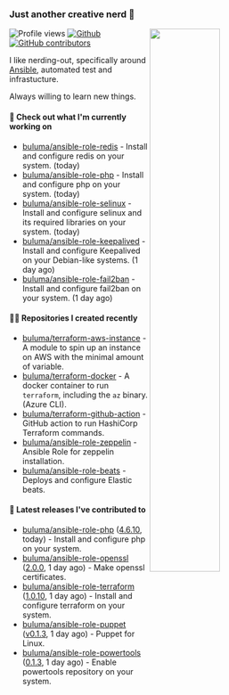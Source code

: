 ### Just another creative nerd 👋


![Profile views](https://gpvc.arturio.dev/buluma) <a href="https://gitstats.me/buluma">
  <img align="right" src="https://github-readme-stats.vercel.app/api?username=buluma&theme=gotham&show_icons=true" width="50%"/>
</a>
[![Github](https://img.shields.io/badge/-buluma-black?style=flat&labelColor=black&logo=github&logoColor=white&include_all_commits=true&count_private=true)](https://gitstats.me/buluma)
[![GitHub contributors](https://img.shields.io/github/contributors/buluma/badges.svg)](https://GitHub.com/buluma/badges/graphs/contributors/)

I like nerding-out, specifically around [Ansible](https://github.com/ansible/ansible), automated test and infrastucture.

Always willing to learn new things.

#### 👷 Check out what I'm currently working on

- [buluma/ansible-role-redis](https://github.com/buluma/ansible-role-redis) - Install and configure redis on your system. (today)
- [buluma/ansible-role-php](https://github.com/buluma/ansible-role-php) - Install and configure php on your system. (today)
- [buluma/ansible-role-selinux](https://github.com/buluma/ansible-role-selinux) - Install and configure selinux and its required libraries on your system. (today)
- [buluma/ansible-role-keepalived](https://github.com/buluma/ansible-role-keepalived) - Install and configure Keepalived on your Debian-like systems. (1 day ago)
- [buluma/ansible-role-fail2ban](https://github.com/buluma/ansible-role-fail2ban) - Install and configure fail2ban on your system. (1 day ago)

#### 👨‍💻 Repositories I created recently

- [buluma/terraform-aws-instance](https://github.com/buluma/terraform-aws-instance) - A module to spin up an instance on AWS with the minimal amount of variable.
- [buluma/terraform-docker](https://github.com/buluma/terraform-docker) - A docker container to run `terraform`, including the `az` binary. (Azure CLI).
- [buluma/terraform-github-action](https://github.com/buluma/terraform-github-action) - GitHub action to run HashiCorp Terraform commands.
- [buluma/ansible-role-zeppelin](https://github.com/buluma/ansible-role-zeppelin) - Ansible Role for zeppelin installation.
- [buluma/ansible-role-beats](https://github.com/buluma/ansible-role-beats) - Deploys and configure Elastic beats.

#### 🚀 Latest releases I've contributed to

- [buluma/ansible-role-php](https://github.com/buluma/ansible-role-php) ([4.6.10](https://github.com/buluma/ansible-role-php/releases/tag/4.6.10), today) - Install and configure php on your system.
- [buluma/ansible-role-openssl](https://github.com/buluma/ansible-role-openssl) ([2.0.0](https://github.com/buluma/ansible-role-openssl/releases/tag/2.0.0), 1 day ago) - Make openssl certificates.
- [buluma/ansible-role-terraform](https://github.com/buluma/ansible-role-terraform) ([1.0.10](https://github.com/buluma/ansible-role-terraform/releases/tag/1.0.10), 1 day ago) - Install and configure terraform on your system.
- [buluma/ansible-role-puppet](https://github.com/buluma/ansible-role-puppet) ([v0.1.3](https://github.com/buluma/ansible-role-puppet/releases/tag/v0.1.3), 1 day ago) - Puppet for Linux.
- [buluma/ansible-role-powertools](https://github.com/buluma/ansible-role-powertools) ([0.1.3](https://github.com/buluma/ansible-role-powertools/releases/tag/0.1.3), 1 day ago) - Enable powertools repository on your system.


